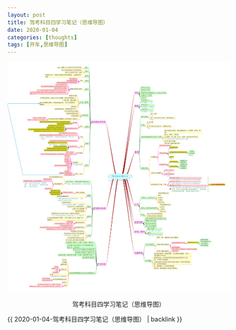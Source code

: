 ```yaml
---
layout: post
title: 驾考科目四学习笔记（思维导图）
date: 2020-01-04
categories: [thoughts]
tags: [开车,思维导图]
---
```


<p align="center"><img src="/figures/p69007787.jpg" alt="驾考科目四学习笔记（思维导图）" /></p>
<p align="center">驾考科目四学习笔记（思维导图）</p>

{{ 2020-01-04-驾考科目四学习笔记（思维导图） | backlink }}
